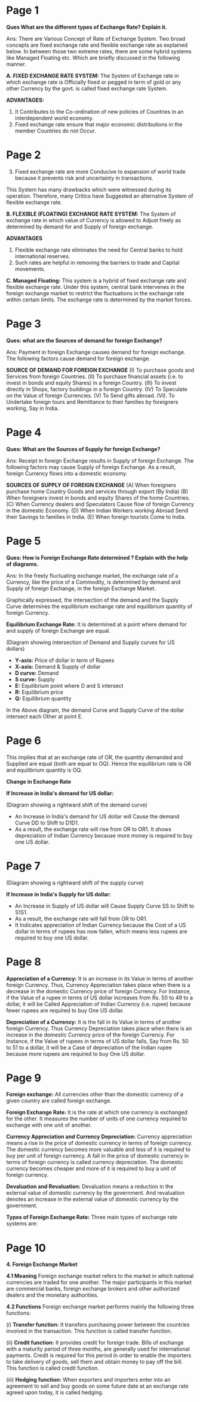 # Page 1

**Ques What are the different types of Exchange Rate? Explain it.**

Ans: There are Various Concept of Rate of Exchange System. Two broad concepts are fixed exchange rate and flexible exchange rate as explained below. In between those two extreme rates, there are some hybrid systems like Managed Floating etc. Which are briefly discussed in the following manner.

**A. FIXED EXCHANGE RATE SYSTEM:** The System of Exchange rate in which exchange rate is Officially fixed or pegged in term of gold or any other Currency by the govt. is called fixed exchange rate System.

**ADVANTAGES:**
1. It Contributes to the Co-ordination of new policies of Countries in an interdependent world economy.
2. Fixed exchange rate ensure that major economic distributions in the member Countries do not Occur.

# Page 2

3. Fixed exchange rate are more Conducive to expansion of world trade because it prevents risk and uncertainty in transactions.

This System has many drawbacks which were witnessed during its operation. Therefore, many Critics have Suggested an alternative System of flexible exchange rate.

**B. FLEXIBLE (FLOATING) EXCHANGE RATE SYSTEM:** The System of exchange rate in which value of Currency is allowed to Adjust freely as determined by demand for and Supply of foreign exchange.

**ADVANTAGES**
1. Flexible exchange rate eliminates the need for Central banks to hold international reserves.
2. Such rates are helpful in removing the barriers to trade and Capital movements.

**C. Managed Floating:** This system is a hybrid of fixed exchange rate and flexible exchange rate. Under this system, central bank intervenes in the foreign exchange market to restrict the fluctuations in the exchange rate within certain limits. The exchange rate is determined by the market forces.

# Page 3

**Ques: what are the Sources of demand for foreign Exchange?**

Ans: Payment in foreign Exchange causes demand for foreign exchange. The following factors cause demand for foreign exchange.

**SOURCE OF DEMAND FOR FOREIGN EXCHANGE**
(I) To purchase goods and Services from foreign Countries.
(Ⅱ) To purchase financial assets (i.e. to invest in bonds and equity Shares) in a foreign Country.
(Ⅲ) To invest directly in Shops, factory buildings in a foreign Country.
(IV) To Speculate on the Value of foreign Currencies.
(V) To Send gifts abroad.
(VI). To Undertake foreign tours and Remittance to their families by foreigners working, Say in India.

# Page 4

**Ques: What are the Sources of Supply for foreign Exchange?**

Ans: Receipt in foreign Exchange results in Supply of foreign Exchange. The following factors may cause Supply of foreign Exchange. As a result, foreign Currency flows into a domestic economy.

**SOURCES OF SUPPLY OF FOREIGN EXCHANGE**
(A) When foreigners purchase home Country Goods and services through export (By India)
(B) When foreigners invest in bonds and equity Shares of the home Countries.
(C) When Currency dealers and Speculators Cause flow of foreign Currency in the domestic Economy.
(D) When Indian Workers working Abroad Send their Savings to families in India.
(E) When foreign tourists Come to India.

# Page 5

**Ques: How is Foreign Exchange Rate determined ? Explain with the help of diagrams.**

Ans: In the freely fluctuating exchange market, the exchange rate of a Currency, like the price of a Commodity, is determined by demand and Supply of foreign Exchange, in the foreign Exchange Market.

Graphically expressed, the intersection of the demand and the Supply Curve determines the equilibrium exchange rate and equilibrium quantity of foreign Currency.

**Equilibrium Exchange Rate:** It is determined at a point where demand for and supply of foreign Exchange are equal.

(Diagram showing intersection of Demand and Supply curves for US dollars)

* **Y-axis:** Price of dollar in term of Rupees
* **X-axis:** Demand & Supply of dollar
* **D curve:** Demand
* **S curve:** Supply
* **E:** Equilibrium point where D and S intersect
* **R:** Equilibrium price
* **Q:** Equilibrium quantity

In the Above diagram, the demand Curve and Supply Curve of the dollar intersect each Other at point E.

# Page 6

This implies that at an exchange rate of OR, the quantity demanded and Supplied are equal (both are equal to OQ). Hence the equilibrium rate is OR and equilibrium quantity is OQ.

**Change in Exchange Rate**

**If Increase in India's demand for US dollar:**

(Diagram showing a rightward shift of the demand curve)

* An Increase in India's demand for US dollar will Cause the demand Curve DD to Shift to D1D1.
* As a result, the exchange rate will rise from OR to OR1. It shows depreciation of Indian Currency because more money is required to buy one US dollar.

# Page 7

(Diagram showing a rightward shift of the supply curve)

**If Increase in India's Supply for US dollar:**

* An Increase in Supply of US dollar will Cause Supply Curve SS to Shift to S1S1.
* As a result, the exchange rate will fall from OR to OR1.
* It Indicates appreciation of Indian Currency because the Cost of a US dollar in terms of rupees has now fallen, which means less rupees are required to buy one US dollar.

# Page 8

**Appreciation of a Currency:** It is an increase in its Value in terms of another foreign Currency. Thus, Currency Appreciation takes place when there is a decrease in the domestic Currency price of foreign Currency. For Instance, if the Value of a rupee in terms of US dollar increases from Rs. 50 to 49 to a dollar, it will be Called Appreciation of Indian Currency (i.e. rupee) because fewer rupees are required to buy One US dollar.

**Depreciation of a Currency:** It is the fall in its Value in terms of another foreign Currency. Thus Currency Depreciation takes place when there is an increase in the domestic Currency price of the foreign Currency. For Instance, if the Value of rupees in terms of US dollar falls, Say from Rs. 50 to 51 to a dollar, it will be a Case of depreciation of the Indian rupee because more rupees are required to buy One US dollar.

# Page 9

**Foreign exchange:** All currencies other than the domestic currency of a given country are called foreign exchange.

**Foreign Exchange Rate:** It is the rate at which one currency is exchanged for the other. It measures the number of units of one currency required to exchange with one unit of another.

**Currency Appreciation and Currency Depreciation:** Currency appreciation means a rise in the price of domestic currency in terms of foreign currency. The domestic currency becomes more valuable and less of it is required to buy per unit of foreign currency. A fall in the price of domestic currency in terms of foreign currency is called currency depreciation. The domestic currency becomes cheaper and more of it is required to buy a unit of foreign currency.

**Devaluation and Revaluation:** Devaluation means a reduction in the external value of domestic currency by the government. And revaluation denotes an increase in the external value of domestic currency by the government.

**Types of Foreign Exchange Rate:**
Three main types of exchange rate systems are:

# Page 10

**4. Foreign Exchange Market**

**4.1 Meaning**
Foreign exchange market refers to the market in which national currencies are traded for one another. The major participants in this market are commercial banks, foreign exchange brokers and other authorized dealers and the monetary authorities.

**4.2 Functions**
Foreign exchange market performs mainly the following three functions:

(i) **Transfer function:** It transfers purchasing power between the countries involved in the transaction. This function is called transfer function.

(ii) **Credit function:** It provides credit for foreign trade. Bills of exchange with a maturity period of three months, are generally used for international payments. Credit is required for this period in order to enable the importers to take delivery of goods, sell them and obtain money to pay off the bill. This function is called credit function.

(iii) **Hedging function:** When exporters and importers enter into an agreement to sell and buy goods on some future date at an exchange rate agreed upon today, it is called hedging.